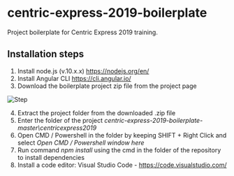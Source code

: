 # centric-express-2019-boilerplate
Project boilerplate for Centric Express 2019 training.

## Installation steps
1. Install node.js (v.10.x.x) https://nodejs.org/en/
2. Install Angular CLI https://cli.angular.io/
3. Download the boilerplate project zip file from the project page

![Step](https://i.imgur.com/XS09KSb.jpg)

4. Extract the project folder from the downloaded .zip file
5. Enter the folder of the project *centric-express-2019-boilerplate-master\centricexpress2019*
6. Open CMD / Powershell in the folder by keeping SHIFT + Right Click and select *Open CMD / Powershell window here*
7. Run command *npm install* using the cmd in the folder of the repository to install dependencies
8. Install a code editor: Visual Studio Code - https://code.visualstudio.com/

